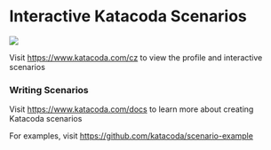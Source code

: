 # Interactive Katacoda Scenarios

[![](http://shields.katacoda.com/katacoda/cz/count.svg)](https://www.katacoda.com/cz "Get your profile on Katacoda.com")

Visit https://www.katacoda.com/cz to view the profile and interactive scenarios

### Writing Scenarios
Visit https://www.katacoda.com/docs to learn more about creating Katacoda scenarios

For examples, visit https://github.com/katacoda/scenario-example
